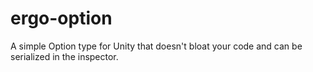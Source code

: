 # ergo-option
A simple Option type for Unity that doesn't bloat your code and can be serialized in the inspector.
